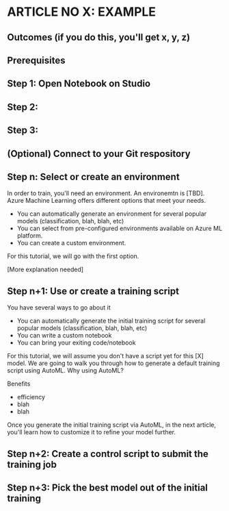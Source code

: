 # ARTICLE NO X: EXAMPLE

## Outcomes (if you do this, you'll get x, y, z)

## Prerequisites

## Step 1: Open Notebook on Studio

## Step 2:

## Step 3:

## (Optional) Connect to your Git respository

## Step n: Select or create an environment
In order to train, you'll need an environment. An environemtn is [TBD]. Azure Machine Learning offers different options that meet your needs.

- You can automatically generate an environment for several popular models (classification, blah, blah, etc)
- You can select from pre-configured environments available on Azure ML platform.
- You can create a custom environment.

For this tutorial, we will go with the first option. 

[More explanation needed]

## Step n+1: Use or create a training script

You have several ways to go about it

- You can automatically generate the initial training script for several popular models (classification, blah, blah, etc)
- You can write a custom notebook
- You can bring your exiting code/notebook

For this tutorial, we will assume you don't have a script yet for this [X] model. We are going to walk you through how to generate a default training script using AutoML. Why using AutoML?

Benefits
- efficiency
- blah
- blah

Once you generate the initial training script via AutoML, in the next article, you'll learn how to customize it to refine your model further. 

<AUTO ML CODE GOES HERE>
  
## Step n+2: Create a control script to submit the training job

## Step n+3: Pick the best model out of the initial training
